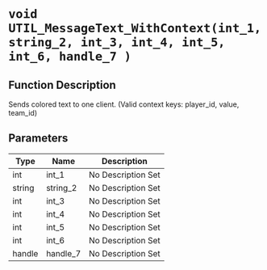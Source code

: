 # `void UTIL_MessageText_WithContext(int_1, string_2, int_3, int_4, int_5, int_6, handle_7 )`
## Function Description
Sends colored text to one client. (Valid context keys: player_id, value, team_id)
## Parameters
Type|Name|Description
--|--|--
int|int_1|No Description Set
string|string_2|No Description Set
int|int_3|No Description Set
int|int_4|No Description Set
int|int_5|No Description Set
int|int_6|No Description Set
handle|handle_7|No Description Set
